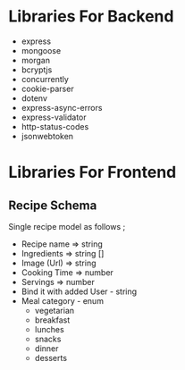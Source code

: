 # Libraries For Backend

- express
- mongoose
- morgan
- bcryptjs
- concurrently
- cookie-parser
- dotenv
- express-async-errors
- express-validator
- http-status-codes
- jsonwebtoken

# Libraries For Frontend

## Recipe Schema

Single recipe model as follows ;

- Recipe name => string
- Ingredients => string []
- Image (Url) => string
- Cooking Time => number
- Servings => number
- Bind it with added User - string
- Meal category - enum
  - vegetarian
  - breakfast
  - lunches
  - snacks
  - dinner
  - desserts
